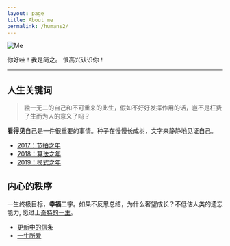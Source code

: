 ```yaml
---
layout: page
title: About me
permalink: /humans2/
---
```


![Me](https://i.imgur.com/OJjTJOt.jpg)


你好哇！我是简之。
很高兴认识你！

---
## 人生关键词

> 独一无二的自己和不可重来的此生，假如不好好发挥作用的话，岂不是枉费了生而为人的意义了吗？

**看得见**自己是一件很重要的事情。种子在慢慢长成树，文字来静静地见证自己。

* [2017：节拍之年](https://willwang-x.github.io/2018/01/2017-beat)
* [2018：算法之年](https://willwang-x.github.io/2018/03/2018-algorithms)
* [2019：模式之年](https://willwang-x.github.io/2019/01/2019-pattern)


## 内心的秩序

一生终极目标，**幸福**二字。如果不反思总结，为什么奢望成长？不低估人类的遗忘能力, 愿过上[奇特的一生](https://book.douban.com/review/9866948/)。

* [更新中的信条](https://willwang-x.github.io/2018/10/mottos)
* [一生所爱](https://willwang-x.github.io/2019/01/life-README)